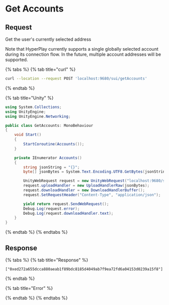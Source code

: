 # Get Accounts

## Request

Get the user's currently selected address

Note that HyperPlay currently supports a single globally selected account during its connection flow. In the future, multiple account addresses will be supported.

{% tabs %}
{% tab title="curl" %}
```bash
curl --location --request POST 'localhost:9680/sui/getAccounts'
```
{% endtab %}

{% tab title="Unity" %}
```csharp
using System.Collections;
using UnityEngine;
using UnityEngine.Networking;

public class GetAccounts: MonoBehaviour
{
    void Start()
    {
        StartCoroutine(Accounts());
    }

    private IEnumerator Accounts()
    {
        string jsonString = "{}";
        byte[] jsonBytes = System.Text.Encoding.UTF8.GetBytes(jsonString);

        UnityWebRequest request = new UnityWebRequest("localhost:9680/sui/getAccounts", "POST");
        request.uploadHandler = new UploadHandlerRaw(jsonBytes);
        request.downloadHandler = new DownloadHandlerBuffer();
        request.SetRequestHeader("Content-Type", "application/json");

        yield return request.SendWebRequest();
        Debug.Log(request.error);
        Debug.Log(request.downloadHandler.text);
    }
}
```
{% endtab %}
{% endtabs %}

## Response

{% tabs %}
{% tab title="Response" %}
```
["0xed272a655dcca880aeab1f89bdc8185d4049ab7f9ea72fd6a04153d0239a15f8"]
```
{% endtab %}

{% tab title="Error" %}

{% endtab %}
{% endtabs %}
